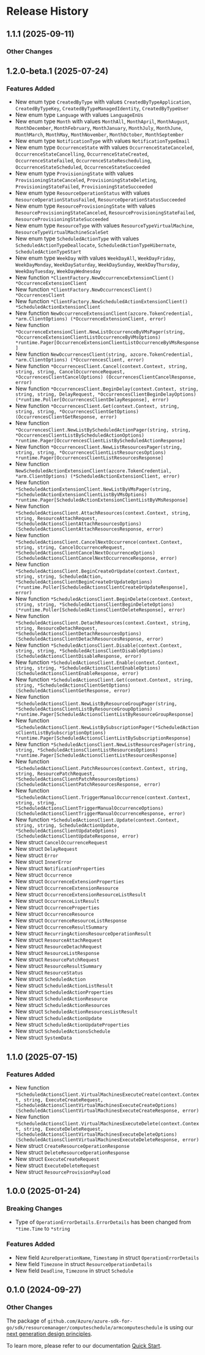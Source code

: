 # Release History

## 1.1.1 (2025-09-11)
### Other Changes


## 1.2.0-beta.1 (2025-07-24)
### Features Added

- New enum type `CreatedByType` with values `CreatedByTypeApplication`, `CreatedByTypeKey`, `CreatedByTypeManagedIdentity`, `CreatedByTypeUser`
- New enum type `Language` with values `LanguageEnUs`
- New enum type `Month` with values `MonthAll`, `MonthApril`, `MonthAugust`, `MonthDecember`, `MonthFebruary`, `MonthJanuary`, `MonthJuly`, `MonthJune`, `MonthMarch`, `MonthMay`, `MonthNovember`, `MonthOctober`, `MonthSeptember`
- New enum type `NotificationType` with values `NotificationTypeEmail`
- New enum type `OccurrenceState` with values `OccurrenceStateCanceled`, `OccurrenceStateCancelling`, `OccurrenceStateCreated`, `OccurrenceStateFailed`, `OccurrenceStateRescheduling`, `OccurrenceStateScheduled`, `OccurrenceStateSucceeded`
- New enum type `ProvisioningState` with values `ProvisioningStateCanceled`, `ProvisioningStateDeleting`, `ProvisioningStateFailed`, `ProvisioningStateSucceeded`
- New enum type `ResourceOperationStatus` with values `ResourceOperationStatusFailed`, `ResourceOperationStatusSucceeded`
- New enum type `ResourceProvisioningState` with values `ResourceProvisioningStateCanceled`, `ResourceProvisioningStateFailed`, `ResourceProvisioningStateSucceeded`
- New enum type `ResourceType` with values `ResourceTypeVirtualMachine`, `ResourceTypeVirtualMachineScaleSet`
- New enum type `ScheduledActionType` with values `ScheduledActionTypeDeallocate`, `ScheduledActionTypeHibernate`, `ScheduledActionTypeStart`
- New enum type `WeekDay` with values `WeekDayAll`, `WeekDayFriday`, `WeekDayMonday`, `WeekDaySaturday`, `WeekDaySunday`, `WeekDayThursday`, `WeekDayTuesday`, `WeekDayWednesday`
- New function `*ClientFactory.NewOccurrenceExtensionClient() *OccurrenceExtensionClient`
- New function `*ClientFactory.NewOccurrencesClient() *OccurrencesClient`
- New function `*ClientFactory.NewScheduledActionExtensionClient() *ScheduledActionExtensionClient`
- New function `NewOccurrenceExtensionClient(azcore.TokenCredential, *arm.ClientOptions) (*OccurrenceExtensionClient, error)`
- New function `*OccurrenceExtensionClient.NewListOccurrenceByVMsPager(string, *OccurrenceExtensionClientListOccurrenceByVMsOptions) *runtime.Pager[OccurrenceExtensionClientListOccurrenceByVMsResponse]`
- New function `NewOccurrencesClient(string, azcore.TokenCredential, *arm.ClientOptions) (*OccurrencesClient, error)`
- New function `*OccurrencesClient.Cancel(context.Context, string, string, string, CancelOccurrenceRequest, *OccurrencesClientCancelOptions) (OccurrencesClientCancelResponse, error)`
- New function `*OccurrencesClient.BeginDelay(context.Context, string, string, string, DelayRequest, *OccurrencesClientBeginDelayOptions) (*runtime.Poller[OccurrencesClientDelayResponse], error)`
- New function `*OccurrencesClient.Get(context.Context, string, string, string, *OccurrencesClientGetOptions) (OccurrencesClientGetResponse, error)`
- New function `*OccurrencesClient.NewListByScheduledActionPager(string, string, *OccurrencesClientListByScheduledActionOptions) *runtime.Pager[OccurrencesClientListByScheduledActionResponse]`
- New function `*OccurrencesClient.NewListResourcesPager(string, string, string, *OccurrencesClientListResourcesOptions) *runtime.Pager[OccurrencesClientListResourcesResponse]`
- New function `NewScheduledActionExtensionClient(azcore.TokenCredential, *arm.ClientOptions) (*ScheduledActionExtensionClient, error)`
- New function `*ScheduledActionExtensionClient.NewListByVMsPager(string, *ScheduledActionExtensionClientListByVMsOptions) *runtime.Pager[ScheduledActionExtensionClientListByVMsResponse]`
- New function `*ScheduledActionsClient.AttachResources(context.Context, string, string, ResourceAttachRequest, *ScheduledActionsClientAttachResourcesOptions) (ScheduledActionsClientAttachResourcesResponse, error)`
- New function `*ScheduledActionsClient.CancelNextOccurrence(context.Context, string, string, CancelOccurrenceRequest, *ScheduledActionsClientCancelNextOccurrenceOptions) (ScheduledActionsClientCancelNextOccurrenceResponse, error)`
- New function `*ScheduledActionsClient.BeginCreateOrUpdate(context.Context, string, string, ScheduledAction, *ScheduledActionsClientBeginCreateOrUpdateOptions) (*runtime.Poller[ScheduledActionsClientCreateOrUpdateResponse], error)`
- New function `*ScheduledActionsClient.BeginDelete(context.Context, string, string, *ScheduledActionsClientBeginDeleteOptions) (*runtime.Poller[ScheduledActionsClientDeleteResponse], error)`
- New function `*ScheduledActionsClient.DetachResources(context.Context, string, string, ResourceDetachRequest, *ScheduledActionsClientDetachResourcesOptions) (ScheduledActionsClientDetachResourcesResponse, error)`
- New function `*ScheduledActionsClient.Disable(context.Context, string, string, *ScheduledActionsClientDisableOptions) (ScheduledActionsClientDisableResponse, error)`
- New function `*ScheduledActionsClient.Enable(context.Context, string, string, *ScheduledActionsClientEnableOptions) (ScheduledActionsClientEnableResponse, error)`
- New function `*ScheduledActionsClient.Get(context.Context, string, string, *ScheduledActionsClientGetOptions) (ScheduledActionsClientGetResponse, error)`
- New function `*ScheduledActionsClient.NewListByResourceGroupPager(string, *ScheduledActionsClientListByResourceGroupOptions) *runtime.Pager[ScheduledActionsClientListByResourceGroupResponse]`
- New function `*ScheduledActionsClient.NewListBySubscriptionPager(*ScheduledActionsClientListBySubscriptionOptions) *runtime.Pager[ScheduledActionsClientListBySubscriptionResponse]`
- New function `*ScheduledActionsClient.NewListResourcesPager(string, string, *ScheduledActionsClientListResourcesOptions) *runtime.Pager[ScheduledActionsClientListResourcesResponse]`
- New function `*ScheduledActionsClient.PatchResources(context.Context, string, string, ResourcePatchRequest, *ScheduledActionsClientPatchResourcesOptions) (ScheduledActionsClientPatchResourcesResponse, error)`
- New function `*ScheduledActionsClient.TriggerManualOccurrence(context.Context, string, string, *ScheduledActionsClientTriggerManualOccurrenceOptions) (ScheduledActionsClientTriggerManualOccurrenceResponse, error)`
- New function `*ScheduledActionsClient.Update(context.Context, string, string, ScheduledActionUpdate, *ScheduledActionsClientUpdateOptions) (ScheduledActionsClientUpdateResponse, error)`
- New struct `CancelOccurrenceRequest`
- New struct `DelayRequest`
- New struct `Error`
- New struct `InnerError`
- New struct `NotificationProperties`
- New struct `Occurrence`
- New struct `OccurrenceExtensionProperties`
- New struct `OccurrenceExtensionResource`
- New struct `OccurrenceExtensionResourceListResult`
- New struct `OccurrenceListResult`
- New struct `OccurrenceProperties`
- New struct `OccurrenceResource`
- New struct `OccurrenceResourceListResponse`
- New struct `OccurrenceResultSummary`
- New struct `RecurringActionsResourceOperationResult`
- New struct `ResourceAttachRequest`
- New struct `ResourceDetachRequest`
- New struct `ResourceListResponse`
- New struct `ResourcePatchRequest`
- New struct `ResourceResultSummary`
- New struct `ResourceStatus`
- New struct `ScheduledAction`
- New struct `ScheduledActionListResult`
- New struct `ScheduledActionProperties`
- New struct `ScheduledActionResource`
- New struct `ScheduledActionResources`
- New struct `ScheduledActionResourcesListResult`
- New struct `ScheduledActionUpdate`
- New struct `ScheduledActionUpdateProperties`
- New struct `ScheduledActionsSchedule`
- New struct `SystemData`


## 1.1.0 (2025-07-15)
### Features Added

- New function `*ScheduledActionsClient.VirtualMachinesExecuteCreate(context.Context, string, ExecuteCreateRequest, *ScheduledActionsClientVirtualMachinesExecuteCreateOptions) (ScheduledActionsClientVirtualMachinesExecuteCreateResponse, error)`
- New function `*ScheduledActionsClient.VirtualMachinesExecuteDelete(context.Context, string, ExecuteDeleteRequest, *ScheduledActionsClientVirtualMachinesExecuteDeleteOptions) (ScheduledActionsClientVirtualMachinesExecuteDeleteResponse, error)`
- New struct `CreateResourceOperationResponse`
- New struct `DeleteResourceOperationResponse`
- New struct `ExecuteCreateRequest`
- New struct `ExecuteDeleteRequest`
- New struct `ResourceProvisionPayload`


## 1.0.0 (2025-01-24)
### Breaking Changes

- Type of `OperationErrorDetails.ErrorDetails` has been changed from `*time.Time` to `*string`

### Features Added

- New field `AzureOperationName`, `Timestamp` in struct `OperationErrorDetails`
- New field `Timezone` in struct `ResourceOperationDetails`
- New field `Deadline`, `Timezone` in struct `Schedule`


## 0.1.0 (2024-09-27)
### Other Changes

The package of `github.com/Azure/azure-sdk-for-go/sdk/resourcemanager/computeschedule/armcomputeschedule` is using our [next generation design principles](https://azure.github.io/azure-sdk/general_introduction.html).

To learn more, please refer to our documentation [Quick Start](https://aka.ms/azsdk/go/mgmt).
